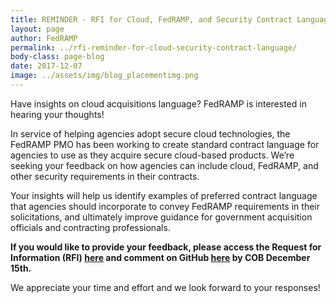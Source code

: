 ```yaml
---
title: REMINDER - RFI for Cloud, FedRAMP, and Security Contract Language due December 15th
layout: page
author: FedRAMP
permalink: ../rfi-reminder-for-cloud-security-contract-language/
body-class: page-blog
date: 2017-12-07
image: ../assets/img/blog_placementimg.png
---
```

Have insights on cloud acquisitions language? FedRAMP is interested in hearing your thoughts!

In service of helping agencies adopt secure cloud technologies, the FedRAMP PMO has been working to create standard contract language for agencies to use as they acquire secure cloud-based products. We’re seeking your feedback on how agencies can include cloud, FedRAMP, and other security requirements in their contracts.

Your insights will help us identify examples of preferred contract language that agencies should incorporate to convey FedRAMP requirements in their solicitations, and ultimately improve guidance for government acquisition officials and contracting professionals.

**If you would like to provide your feedback, please access the Request for Information (RFI) [here](https://www.fbo.gov/index?s=opportunity&mode=form&id=cfb9700d40f88c42086645951550eafe&tab=core&_cview=0) and comment on GitHub [here](https://github.com/GSA/fedramp/blob/master/rfi-directory/contract_language.md) by COB December 15th.**

We appreciate your time and effort and we look forward to your responses!
